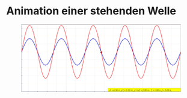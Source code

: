 # Animation einer stehenden Welle

<figure><img src="../../.gitbook/assets/standingwave.gif" alt=""><figcaption></figcaption></figure>
